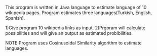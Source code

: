 This program is written in Java language to estimate language of 10 wikipedia pages. Program estimates three languages(Turkish, English, Spanish).

  1)Give program 10 wikipedia links as input.
  2)Prgoram will calculate possibilities and will give an output as estimated probibilities.
  
 NOTE:Program uses Cosinusoidal Similarity algorithm to estimate languages.
